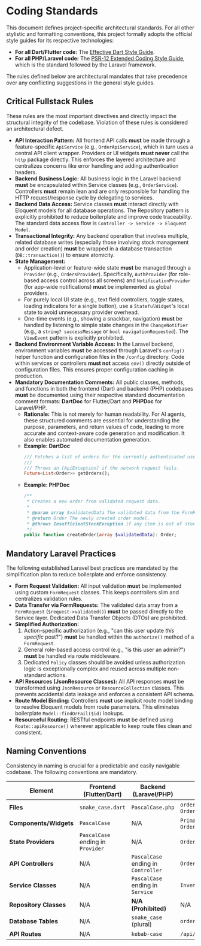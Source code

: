 # Coding Standards

<!--docs/architecture/[title].md-->

This document defines project-specific architectural standards. For all other stylistic and formatting conventions, this project formally adopts the official style guides for its respective technologies:

*   **For all Dart/Flutter code:** The [Effective Dart Style Guide](https://dart.dev/guides/language/effective-dart/style).
*   **For all PHP/Laravel code:** The [PSR-12 Extended Coding Style Guide](https://www.php-fig.org/psr/psr-12/), which is the standard followed by the Laravel framework.

The rules defined below are architectural mandates that take precedence over any conflicting suggestions in the general style guides.

## Critical Fullstack Rules

These rules are the most important directives and directly impact the structural integrity of the codebase. Violation of these rules is considered an architectural defect.

*   **API Interaction Pattern:** All frontend API calls **must** be made through a feature-specific `ApiService` (e.g., `OrderApiService`), which in turn uses a central API client wrapper. Providers or UI widgets **must never** call the `http` package directly. This enforces the layered architecture and centralizes concerns like error handling and adding authentication headers.
*   **Backend Business Logic:** All business logic in the Laravel backend **must** be encapsulated within Service classes (e.g., `OrderService`). Controllers **must** remain lean and are only responsible for handling the HTTP request/response cycle by delegating to services.
*   **Backend Data Access:** Service classes **must** interact directly with Eloquent models for all database operations. The Repository pattern is explicitly prohibited to reduce boilerplate and improve code traceability. The standard data access flow is `Controller -> Service -> Eloquent Model`.
*   **Transactional Integrity:** Any backend operation that involves multiple, related database writes (especially those involving stock management and order creation) **must** be wrapped in a database transaction (`DB::transaction()`) to ensure atomicity.
*   **State Management:**
    *   Application-level or feature-wide state **must** be managed through a `Provider` (e.g., `OrdersProvider`). Specifically, `AuthProvider` (for role-based access control across all screens) and `NotificationProvider` (for app-wide notifications) **must** be implemented as global providers.
    *   For purely local UI state (e.g., text field controllers, toggle states, loading indicators for a single button), use a `StatefulWidget`'s local state to avoid unnecessary provider overhead.
    *   One-time events (e.g., showing a snackbar, navigation) **must** be handled by listening to simple state changes in the `ChangeNotifier` (e.g., a `string? successMessage` or `bool navigationRequested`). The `ViewEvent` pattern is explicitly prohibited.
*   **Backend Environment Variable Access:** In the Laravel backend, environment variables **must** be accessed through Laravel's `config()` helper function and configuration files in the `/config` directory. Code within services or controllers **must not** access `env()` directly outside of configuration files. This ensures proper configuration caching in production.
*   **Mandatory Documentation Comments:** All public classes, methods, and functions in both the frontend (Dart) and backend (PHP) codebases **must** be documented using their respective standard documentation comment formats: **DartDoc** for Flutter/Dart and **PHPDoc** for Laravel/PHP.
    *   **Rationale:** This is not merely for human readability. For AI agents, these structured comments are essential for understanding the purpose, parameters, and return values of code, leading to more accurate and context-aware code generation and modification. It also enables automated documentation generation.
    *   **Example: DartDoc**
        ```dart
        /// Fetches a list of orders for the currently authenticated user.
        ///
        /// Throws an [ApiException] if the network request fails.
        Future<List<Order>> getOrders();
        ```
    *   **Example: PHPDoc**
        ```php
        /**
         * Creates a new order from validated request data.
         *
         * @param array $validatedData The validated data from the FormRequest.
         * @return Order The newly created order model.
         * @throws InsufficientStockException if any item is out of stock.
         */
        public function createOrder(array $validatedData): Order;
        ```

## Mandatory Laravel Practices

The following established Laravel best practices are mandated by the simplification plan to reduce boilerplate and enforce consistency.

*   **Form Request Validation:** All input validation **must** be implemented using custom `FormRequest` classes. This keeps controllers slim and centralizes validation rules.
*   **Data Transfer via FormRequests:** The validated data array from a `FormRequest` (`$request->validated()`) **must** be passed directly to the Service layer. Dedicated Data Transfer Objects (DTOs) are prohibited.
*   **Simplified Authorization:**
    1.  Action-specific authorization (e.g., "can this user update *this specific* post?") **must** be handled within the `authorize()` method of a `FormRequest`.
    2.  General role-based access control (e.g., "is this user an admin?") **must** be handled via route middleware.
    3.  Dedicated `Policy` classes should be avoided unless authorization logic is exceptionally complex and reused across multiple non-standard actions.
*   **API Resources (JsonResource Classes):** All API responses **must** be transformed using `JsonResource` or `ResourceCollection` classes. This prevents accidental data leakage and enforces a consistent API schema.
*   **Route Model Binding:** Controllers **must** use implicit route model binding to resolve Eloquent models from route parameters. This eliminates boilerplate `Model::findOrFail($id)` lookups.
*   **Resourceful Routing:** RESTful endpoints **must** be defined using `Route::apiResource()` wherever applicable to keep route files clean and consistent.

## Naming Conventions

Consistency in naming is crucial for a predictable and easily navigable codebase. The following conventions are mandatory.

| Element                | Frontend (Flutter/Dart)                  | Backend (Laravel/PHP)                     | Example                                       |
|------------------------|-----------------------------------------|------------------------------------------|-----------------------------------------------|
| **Files**              | `snake_case.dart`                        | `PascalCase.php`                          | `order_list_screen.dart`, `OrderService.php`  |
| **Components/Widgets** | `PascalCase`                             | N/A                                       | `PrimaryButton`, `OrderCard`                  |
| **State Providers**    | `PascalCase` ending in `Provider`       | N/A                                       | `OrderListProvider`                           |
| **API Controllers**    | N/A                                      | `PascalCase` ending in `Controller`      | `OrderController`                             |
| **Service Classes**    | N/A                                      | `PascalCase` ending in `Service`         | `InventoryService`                            |
| **Repository Classes** | N/A                                      | **N/A (Prohibited)**                      | N/A                                           |
| **Database Tables**    | N/A                                      | `snake_case` (plural)                     | `order_items`                                 |
| **API Routes**         | N/A                                      | `kebab-case`                              | `/api/low-stock`                              |